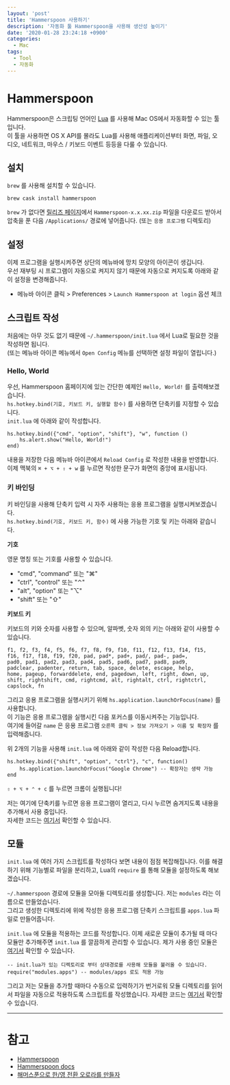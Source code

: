 ```yaml
---
layout: 'post'
title: 'Hammerspoon 사용하기'
description: '자동화 툴 Hammerspoon을 사용해 생산성 높이기'
date: '2020-01-28 23:24:18 +0900'
categories:
  - Mac
tags:
  - Tool
  - 자동화
---
```


# Hammerspoon

Hammerspoon은 스크립팅 언어인 [Lua](https://www.lua.org/) 를 사용해 Mac OS에서 자동화할 수 있는 툴입니다.  
이 툴을 사용하면 OS X API를 몰라도 Lua를 사용해 애플리케이션부터 화면, 파일, 오디오, 네트워크, 마우스 / 키보드 이벤트 등등을 다룰 수 있습니다.

## 설치

`brew` 를 사용해 설치할 수 있습니다.

    brew cask install hammerspoon

`brew` 가 없다면 [릴리즈 페이지](https://github.com/Hammerspoon/hammerspoon/releases)에서 `Hammerspoon-x.x.xx.zip`  파일을 다운로드 받아서 압축을 푼 다음 `/Applications/` 경로에 넣어줍니다. (또는 `응용 프로그램` 디렉토리)

## 설정

이제 프로그램을 실행시켜주면 상단의 메뉴바에 망치 모양의 아이콘이 생깁니다.  
우선 재부팅 시 프로그램이 자동으로 켜지지 않기 때문에 자동으로 켜지도록 아래와 같이 설정을 변경해줍니다.

- 메뉴바 아이콘 클릭 > Preferences > `Launch Hammerspoon at login` 옵션 체크

## 스크립트 작성

처음에는 아무 것도 없기 때문에 `~/.hammerspoon/init.lua` 에서 Lua로 필요한 것을 작성하면 됩니다.  
(또는 메뉴바 아이콘 메뉴에서 `Open Config` 메뉴를 선택하면 설정 파일이 열립니다.)

### Hello, World

우선, Hammerspoon 홈페이지에 있는 간단한 예제인 `Hello, World!` 를 출력해보겠습니다.  
`hs.hotkey.bind(기호, 키보드 키, 실행할 함수)` 를 사용하면 단축키를 지정할 수 있습니다.  
`init.lua` 에 아래와 같이 작성합니다.

    hs.hotkey.bind({"cmd", "option", "shift"}, "w", function ()
    	hs.alert.show("Hello, World!")
    end)

내용을 저장한 다음 메뉴바 아이콘에서 `Reload Config` 로 작성한 내용을 반영합니다.  
이제 맥북의 `⌘ + ⌥ + ⇧ + w` 를 누르면 작성한 문구가 화면의 중앙에 표시됩니다.

### 키 바인딩

키 바인딩을 사용해 단축키 입력 시 자주 사용하는 응용 프로그램을 실행시켜보겠습니다.  
`hs.hotkey.bind(기호, 키보드 키, 함수)` 에 사용 가능한 기호 및 키는 아래와 같습니다.

**기호**

영문 명칭 또는 기호를 사용할 수 있습니다.

- "cmd", "command" 또는 "⌘"
- "ctrl", "control" 또는 "⌃"
- "alt", "option" 또는 "⌥"
- "shift" 또는 "⇧"

**키보드 키**

키보드의 키와 숫자를 사용할 수 있으며, 알파벳, 숫자 외의 키는 아래와 같이 사용할 수 있습니다.

    f1, f2, f3, f4, f5, f6, f7, f8, f9, f10, f11, f12, f13, f14, f15,
    f16, f17, f18, f19, f20, pad, pad*, pad+, pad/, pad-, pad=,
    pad0, pad1, pad2, pad3, pad4, pad5, pad6, pad7, pad8, pad9,
    padclear, padenter, return, tab, space, delete, escape, help,
    home, pageup, forwarddelete, end, pagedown, left, right, down, up,
    shift, rightshift, cmd, rightcmd, alt, rightalt, ctrl, rightctrl,
    capslock, fn

그리고 응용 프로그램을 실행시키기 위해 `hs.application.launchOrFocus(name)` 를 사용합니다.  
이 기능은 응용 프로그램을 실행시킨 다음 포커스를 이동시켜주는 기능입니다.  
여기에 들어갈 `name` 은 응용 프로그램 `오른쪽 클릭 > 정보 가져오기 > 이름 및 확장자` 를 입력해줍니다.

위 2개의 기능을 사용해 `init.lua` 에 아래와 같이 작성한 다음 Reload합니다.

    hs.hotkey.bind({"shift", "option", "ctrl"}, "c", function()
    	hs.application.launchOrFocus("Google Chrome") -- 확장자는 생략 가능
    end

`⇧ + ⌥ + ⌃ + c` 를 누르면 크롬이 실행됩니다!  

저는 여기에 단축키를 누르면 응용 프로그램이 열리고, 다시 누르면 숨겨지도록 내용을 추가해서 사용 중입니다.  
자세한 코드는 [여기서](https://github.com/hongsii/dotfiles/blob/master/hammerspoon/hammerspoon.symlink/modules/app-shortcut.lua) 확인할 수 있습니다.

## 모듈

`init.lua` 에 여러 가지 스크립트를 작성하다 보면 내용이 점점 복잡해집니다. 이를 해결하기 위해 기능별로 파일을 분리하고, Lua의 `require` 를 통해 모듈을 설정하도록 해보겠습니다.  

`~/.hammerspoon` 경로에 모듈을 모아둘 디렉토리를 생성합니다. 저는 `modules` 라는 이름으로 만들었습니다.  
그리고 생성한 디렉토리에 위에 작성한 응용 프로그램 단축키 스크립트를 `apps.lua` 파일로 만들어줍니다.  

`init.lua` 에 모듈을 적용하는 코드를 작성합니다. 이제 새로운 모듈이 추가될 때 마다 모듈만 추가해주면 `init.lua` 를 깔끔하게 관리할 수 있습니다.
제가 사용 중인 모듈은 [여기서](https://github.com/hongsii/dotfiles/tree/master/hammerspoon/hammerspoon.symlink/modules) 확인할 수 있습니다.

    -- init.lua가 있는 디렉토리로 부터 상대경로를 사용해 모듈을 불러올 수 있습니다.
    require("modules.apps") -- modules/apps 로도 적용 가능


그리고 저는 모듈을 추가할 때마다 수동으로 입력하기가 번거로워 모듈 디렉토리를 읽어서 파일을 자동으로 적용하도록 스크립트를 작성했습니다. 자세한 코드는 [여기서](https://github.com/hongsii/dotfiles/blob/master/hammerspoon/hammerspoon.symlink/init.lua) 확인할 수 있습니다.

---

# 참고

- [Hammerspoon](https://www.hammerspoon.org/)
- [Hammerspoon docs](https://www.hammerspoon.org/docs/index.html)
- [해머스푼으로 한/영 전환 오로라를 만들자](https://johngrib.github.io/wiki/hammerspoon-inputsource-aurora/)
